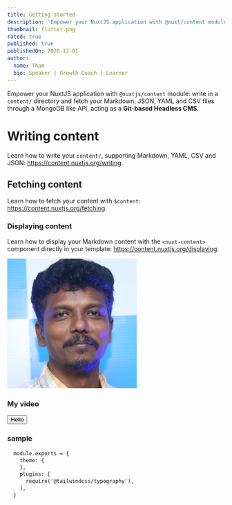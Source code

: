 ```yaml
---
title: Getting started
description: 'Empower your NuxtJS application with @nuxt/content module: write in a content/ directory and fetch your Markdown, JSON, YAML and CSV files through a MongoDB like API, acting as a Git-based Headless CMS.'
thumbnail: flutter.png
rated: true
published: true
publishedOn: 2020-12-01
author:
  name: Tham
  bio: Speaker | Growth Coach | Learner
---
```


<!-- <a href="https://twitter.com/intent/tweet?url=http://localhost:3000/tham/blog/first&text=Welcome%20post&via=zarub2k" target="_blank" rel="nofollow">Share on Twitter</a>

<a href="https://www.linkedin.com/shareArticle?url=http://localhost:3000/tham/blog/first&title=Welcome%20post" target="_blank" rel="nofollow">Share on LinkedIn</a> -->

<!-- <a href="https://facebook.com/sharer/sharer.php?href=http://localhost:3000/tham/blog/first">FB</a> -->

Empower your NuxtJS application with `@nuxtjs/content` module: write in a `content/` directory and fetch your Markdown, JSON, YAML and CSV files through a MongoDB like API, acting as a **Git-based Headless CMS**.

# Writing content

Learn how to write your `content/`, supporting Markdown, YAML, CSV and JSON: https://content.nuxtjs.org/writing.

## Fetching content

Learn how to fetch your content with `$content`: https://content.nuxtjs.org/fetching.

### Displaying content

Learn how to display your Markdown content with the `<nuxt-content>` component directly in your template: https://content.nuxtjs.org/displaying.

![image](thamizharasu.png)

### My video

<!-- <iframe class="w-full" height="375px" src="https://www.youtube.com/embed/JB5h_vD6SCk" frameborder="0" allow="accelerometer; autoplay; clipboard-write; encrypted-media; gyroscope; picture-in-picture" allowfullscreen></iframe> -->

<button class="bg-red-400 p-2 px-5">Hello</button>

### sample
```
  module.exports = {
    theme: {
    },
    plugins: [
      require('@tailwindcss/typography'),
    ],
  }
```